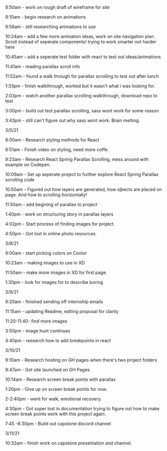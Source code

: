 8:50am - work on rough draft of wireframe for site

9:10am - begin research on animations 

9:56am - still researching animations to use

10:24am - add a few more animation ideas, work on site navigation plan. Scroll instead of seperate components! trying to work smarter not harder here

10:45am - add a seperate test folder with react to test out ideas/animations 

11:41am - reading parallax scroll info

11:52am - found a walk through for parallax scrolling to test out after lunch

1:33pm - finish walkthrough, worked but it wasn't what i was looking for. 

2:03pm  - watch another parallax scrolling walkthrough, download repo to test

3:00pm - build out test parallax scrolling, sass wont work for some reason

3:43pm - still can't figure out why sass wont work. Brain melting. 

3/5/21

8:00am - Research styling methods for React 

8:51am - Finish video on styling, need more coffe. 

9:23am - Research React Spring Parallax Scrolling, mess around with example on Codepen. 

10:09am - Set up seperate project to further explore React Spring Parallax scrolling code

10:50am - Figured out how layers are generated, how ojbects are placed on page. And how to scrolling horizontally! 

11:50am - add begining of parallax to project

1:40pm - work on structuring story in parallax layers

4:02pm - Start process of finding images for project. 

4:50pm - Got lost in online photo resources. 

3/8/21

9:00am - start picking colors on Coolor

10:23am - making images to use in XD

11:50am - make more images in XD for first page. 

1:30pm - look for images for to describe boring

3/9/21

9:20am - finished sending off internship emails

11:15am - updating Readme, editing proposal for clarity

11:20-11:40- find more images 

3:50pm - image hunt continues 

4:40pm - research how to add breakpoints in react


3/10/21

9:10am - Research hosting on GH pages when there's two project folders

9:47am - Got site launched on GH Pages. 

10:14am - Research screen break points with parallax

1:20pm - Give up on screen break points for now. 

2-2:40pm - went for walk, emotional recovery. 

4:30pm - Got super lost in documentation trying to figure out how to make screen break points work with this project again. 

7:45 -8:30pm - Build out capstone discord channel

3/11/21

10:32am - finish work on capstone presentation and channel. 









